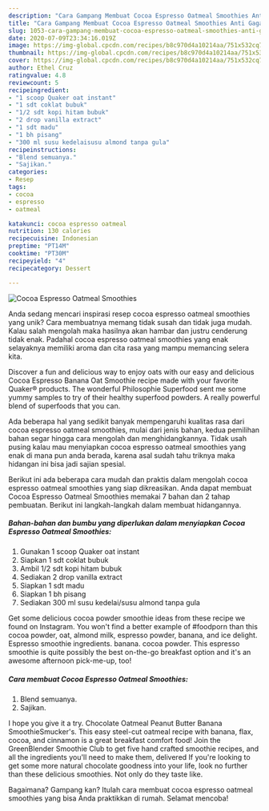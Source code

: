 ```yaml
---
description: "Cara Gampang Membuat Cocoa Espresso Oatmeal Smoothies Anti Gagal"
title: "Cara Gampang Membuat Cocoa Espresso Oatmeal Smoothies Anti Gagal"
slug: 1053-cara-gampang-membuat-cocoa-espresso-oatmeal-smoothies-anti-gagal
date: 2020-07-09T23:34:16.019Z
image: https://img-global.cpcdn.com/recipes/b8c970d4a10214aa/751x532cq70/cocoa-espresso-oatmeal-smoothies-foto-resep-utama.jpg
thumbnail: https://img-global.cpcdn.com/recipes/b8c970d4a10214aa/751x532cq70/cocoa-espresso-oatmeal-smoothies-foto-resep-utama.jpg
cover: https://img-global.cpcdn.com/recipes/b8c970d4a10214aa/751x532cq70/cocoa-espresso-oatmeal-smoothies-foto-resep-utama.jpg
author: Ethel Cruz
ratingvalue: 4.8
reviewcount: 5
recipeingredient:
- "1 scoop Quaker oat instant"
- "1 sdt coklat bubuk"
- "1/2 sdt kopi hitam bubuk"
- "2 drop vanilla extract"
- "1 sdt madu"
- "1 bh pisang"
- "300 ml susu kedelaisusu almond tanpa gula"
recipeinstructions:
- "Blend semuanya."
- "Sajikan."
categories:
- Resep
tags:
- cocoa
- espresso
- oatmeal

katakunci: cocoa espresso oatmeal 
nutrition: 130 calories
recipecuisine: Indonesian
preptime: "PT14M"
cooktime: "PT30M"
recipeyield: "4"
recipecategory: Dessert

---
```



![Cocoa Espresso Oatmeal Smoothies](https://img-global.cpcdn.com/recipes/b8c970d4a10214aa/751x532cq70/cocoa-espresso-oatmeal-smoothies-foto-resep-utama.jpg)

Anda sedang mencari inspirasi resep cocoa espresso oatmeal smoothies yang unik? Cara membuatnya memang tidak susah dan tidak juga mudah. Kalau salah mengolah maka hasilnya akan hambar dan justru cenderung tidak enak. Padahal cocoa espresso oatmeal smoothies yang enak selayaknya memiliki aroma dan cita rasa yang mampu memancing selera kita.

Discover a fun and delicious way to enjoy oats with our easy and delicious Cocoa Espresso Banana Oat Smoothie recipe made with your favorite Quaker® products. The wonderful Philosophie Superfood sent me some yummy samples to try of their healthy superfood powders. A really powerful blend of superfoods that you can.

Ada beberapa hal yang sedikit banyak mempengaruhi kualitas rasa dari cocoa espresso oatmeal smoothies, mulai dari jenis bahan, kedua pemilihan bahan segar hingga cara mengolah dan menghidangkannya. Tidak usah pusing kalau mau menyiapkan cocoa espresso oatmeal smoothies yang enak di mana pun anda berada, karena asal sudah tahu triknya maka hidangan ini bisa jadi sajian spesial.


Berikut ini ada beberapa cara mudah dan praktis dalam mengolah cocoa espresso oatmeal smoothies yang siap dikreasikan. Anda dapat membuat Cocoa Espresso Oatmeal Smoothies memakai 7 bahan dan 2 tahap pembuatan. Berikut ini langkah-langkah dalam membuat hidangannya.

<!--inarticleads1-->

##### Bahan-bahan dan bumbu yang diperlukan dalam menyiapkan Cocoa Espresso Oatmeal Smoothies:

1. Gunakan 1 scoop Quaker oat instant
1. Siapkan 1 sdt coklat bubuk
1. Ambil 1/2 sdt kopi hitam bubuk
1. Sediakan 2 drop vanilla extract
1. Siapkan 1 sdt madu
1. Siapkan 1 bh pisang
1. Sediakan 300 ml susu kedelai/susu almond tanpa gula


Get some delicious cocoa powder smoothie ideas from these recipe we found on Instagram. You won&#39;t find a better example of #foodporn than this cocoa powder, oat, almond milk, espresso powder, banana, and ice delight. Espresso smoothie ingredients. banana. cocoa powder. This espresso smoothie is quite possibly the best on-the-go breakfast option and it&#39;s an awesome afternoon pick-me-up, too! 

<!--inarticleads2-->

##### Cara membuat Cocoa Espresso Oatmeal Smoothies:

1. Blend semuanya.
1. Sajikan.


I hope you give it a try. Chocolate Oatmeal Peanut Butter Banana SmoothieSmucker&#39;s. This easy steel-cut oatmeal recipe with banana, flax, cocoa, and cinnamon is a great breakfast comfort food! Join the GreenBlender Smoothie Club to get five hand crafted smoothie recipes, and all the ingredients you&#39;ll need to make them, delivered If you&#39;re looking to get some more natural chocolate goodness into your life, look no further than these delicious smoothies. Not only do they taste like. 

Bagaimana? Gampang kan? Itulah cara membuat cocoa espresso oatmeal smoothies yang bisa Anda praktikkan di rumah. Selamat mencoba!
